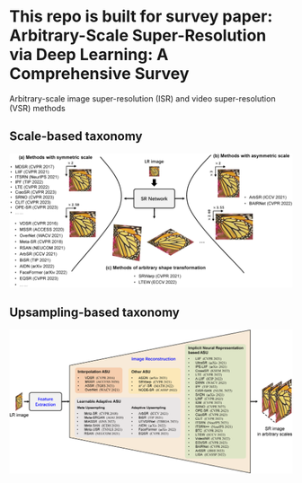 # This repo is built for survey paper: Arbitrary-Scale Super-Resolution via Deep Learning: A Comprehensive Survey

Arbitrary-scale image super-resolution (ISR) and video super-resolution (VSR) methods



## Scale-based taxonomy

![](./imgs/fig_scale_taxonomy.png)



##  Upsampling-based taxonomy

![](./imgs/fig_up_taxonomy.png)
